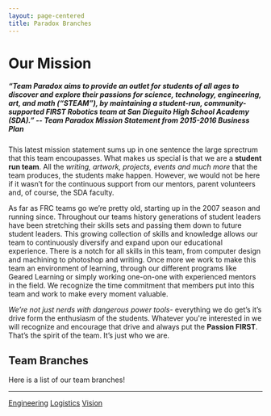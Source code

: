 ```yaml
---
layout: page-centered
title: Paradox Branches
---
```

# Our Mission
##### “Team Paradox aims to provide an outlet for students of all ages to discover and explore their passions for science, technology, engineering, art, and math (“STEAM”), by maintaining a student-run, community-supported FIRST Robotics team at San Dieguito High School Academy (SDA).” -- *Team Paradox Mission Statement from 2015-2016 Business Plan*

This latest mission statement sums up in one sentence the large sprectrum that this team encoupasses. What makes us special is that we are a **student run team**. All the *writing, artwork, projects, events and much more* that the team produces, the students make happen. However, we would not be here if it wasn’t for the continuous support from our mentors, parent volunteers and, of course, the SDA faculty. 

As far as FRC teams go we’re pretty old, starting up in the 2007 season and running since. Throughout our teams history generations of student leaders have been stretching their skills sets and passing them down to future student leaders. This growing collection of skills and knowledge allows our team to continuously diversify and expand upon our educational experience. There is a notch for all skills in this team, from computer design and machining to photoshop and writing. Once more we work to make this team an environment of learning, through our different programs like Geared Learning or simply working one-on-one with experienced mentors in the field. We recognize the time commitment that members put into this team and work to make every moment valuable. 

*We’re not just nerds with dangerous power tools*- everything we do get’s it’s drive form the enthusiasm of the students. Whatever you're interested in we will recognize and encourage that drive and always put the **Passion FIRST**. That’s the spirit of the team. It’s just who we are.
## Team Branches
Here is a list of our team branches!
<hr>
<a href="/team/branches/engineering/">Engineering</a>
<a href="/team/branches/logistics/">Logistics</a>
<a href="/team/branches/vision/">Vision</a>
